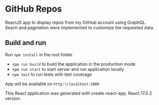 # GitHub Repos

ReactJS app to display repos from my GitHub account using GraphQL. Seach and pagination were implemented to customize the requested data.

## Build and run

Run `npm install` in the root folder

* `npm run build` to build the application in the production mode
* `npm run start` to start server and run application locally
* `npm test` to run tests with test coverage

App will be available on `http:\\localhost:3000`

This React application was generated with create-react-app. React 17.0.2 version.
